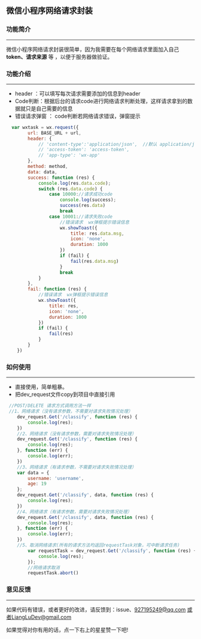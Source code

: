 ## 微信小程序网络请求封装

### 功能简介


----------
微信小程序网络请求封装很简单，因为我需要在每个网络请求里面加入自己**token、请求来源** 等 ，以便于服务器做验证。


### 功能介绍
----------
- header ：可以填写每次请求需要添加的信息到header
- Code判断：根据后台的请求code进行网络请求判断处理，这样请求拿到的数据就只是自己需要的信息
- 错误请求弹窗 ： code判断若网络请求错误，弹窗提示
``` javascript
  var wxtask = wx.request({
        url: BASE_URL + url,
        header: {
            // 'content-type':'application/json',  //默认 application/json :数据序列化
            // 'access-token': 'access-token',
            // 'app-type': 'wx-app'
        },
        method: method,
        data: data,
        success: function (res) {
            console.log(res.data.code);
            switch (res.data.code) {
                case 10000://请求成功code
                    console.log(success);
                    success(res.data)
                    break
                case 10001://请求失败code
                    //错误请求  wx弹框提示错误信息
                    wx.showToast({
                        title: res.data.msg,
                        icon: 'none',
                        duration: 1000
                    })
                    if (fail) {
                        fail(res.data.msg)
                    }
                    break
            }
        },
        fail: function (res) {
            //错误请求  wx弹框提示错误信息
            wx.showToast({
                title: res,
                icon: 'none',
                duration: 1000
            })
            if (fail) {
                fail(res)
            }
        }
    })
```

### 如何使用
----------
- 直接使用，简单粗暴。
- 把dev_request文件copy到项目中直接引用
``` javascript
 //POST/DELETE 请求方式调用方法一样
 //1、网络请求（没有请求参数，不需要对请求失败情况处理）
    dev_request.Get('/classify', function (res) {
        console.log(res);
    })
    //2、网络请求（没有请求参数，需要对请求失败情况处理）
    dev_request.Get('/classify', function (res) {
        console.log(res);
    }, function (err) {
        console.log(err);
    })
    //3、网络请求（有请求参数，不需要对请求失败情况处理）
    var data = {
        username: 'username',
        age: 19
    };
    dev_request.Get('/classify', data, function (res) {
        console.log(res);
    })
    //4、网络请求（有请求参数，需要对请求失败情况处理）
    dev_request.Get('/classify', data, function (res) {
        console.log(res);
    }, function (err) {
        console.log(err);
    })
    //5、取消网络请求(所有的请求方法均返回requestTask对象，可中断请求任务)
        var requestTask = dev_request.Get('/classify', function (res) {
            console.log(res);
        });
        //网络请求取消
        requestTask.abort()
```
### 意见反馈
----------
如果代码有错误，或者更好的改进，请反馈到：issue、927195249@qq.com 或者LiangLuDev@gmail.com

如果觉得对你有用的话，点一下右上的星星赞一下吧!